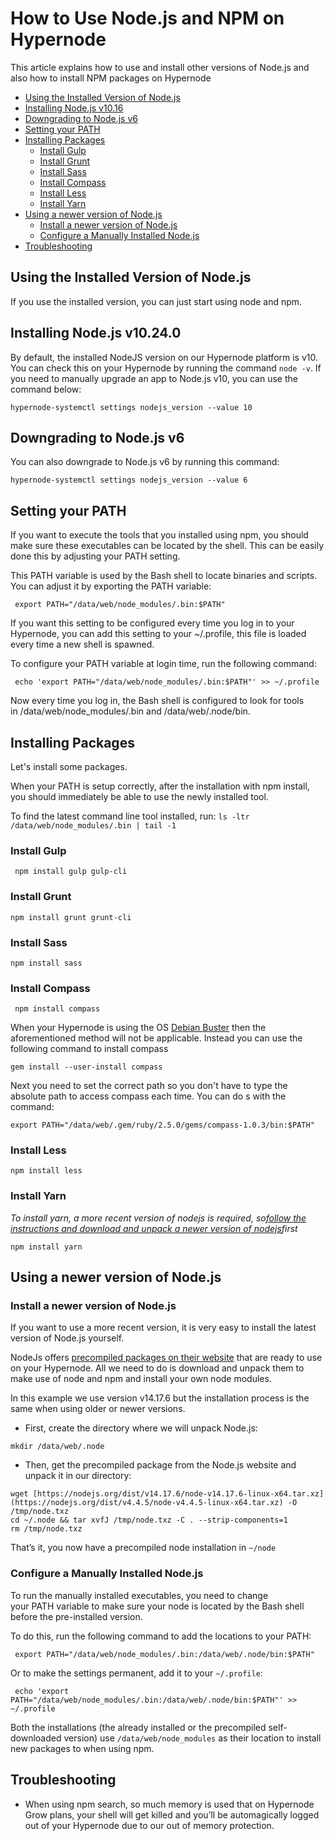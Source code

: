 <!-- source: https://support.hypernode.com/en/hypernode/tools/how-to-use-node-js-and-npm-on-hypernode/ -->
# How to Use Node.js and NPM on Hypernode

This article explains how to use and install other versions of Node.js and also how to install NPM packages on Hypernode

* [Using the Installed Version of Node.js](#Using-the-Installed-Version-of-Node.js)
* [Installing Node.js v10.16](#Installing-Node.js-v10.16)
* [Downgrading to Node.js v6](#Downgrading-to-Node.js-v6)
* [Setting your PATH](#Setting-your-PATH)
* [Installing Packages](#Installing-Packages)
	+ [Install Gulp](#Install-Gulp)
	+ [Install Grunt](#Install-Grunt)
	+ [Install Sass](#Install-Sass)
	+ [Install Compass](#Install-Compass)
	+ [Install Less](#Install-Less)
	+ [Install Yarn](#Install-Yarn)
* [Using a newer version of Node.js](#Using-a-newer-version-of-Node.js)
	+ [Install a newer version of Node.js](#Install-a-newer-version-of-Node.js)
	+ [Configure a Manually Installed Node.js](#Configure-a-Manually-Installed-Node.js)
* [Troubleshooting](#Troubleshooting)

Using the Installed Version of Node.js
--------------------------------------

If you use the installed version, you can just start using node and npm.

Installing Node.js v10.24.0
---------------------------

By default, the installed NodeJS version on our Hypernode platform is v10. You can check this on your Hypernode by running the command `node -v`. If you need to manually upgrade an app to Node.js v10, you can use the command below: 

```nginx
hypernode-systemctl settings nodejs_version --value 10
```
Downgrading to Node.js v6
-------------------------

You can also downgrade to Node.js v6 by running this command:

```nginx
hypernode-systemctl settings nodejs_version --value 6
```
Setting your PATH
-----------------

If you want to execute the tools that you installed using npm, you should make sure these executables can be located by the shell. This can be easily done this by adjusting your PATH setting.

This PATH variable is used by the Bash shell to locate binaries and scripts. You can adjust it by exporting the PATH variable:

```nginx
 export PATH="/data/web/node_modules/.bin:$PATH"
```
If you want this setting to be configured every time you log in to your Hypernode, you can add this setting to your ~/.profile, this file is loaded every time a new shell is spawned.

To configure your PATH variable at login time, run the following command:

```nginx
 echo 'export PATH="/data/web/node_modules/.bin:$PATH"' >> ~/.profile
```
Now every time you log in, the Bash shell is configured to look for tools in /data/web/node_modules/.bin and /data/web/.node/bin.

Installing Packages
-------------------

Let's install some packages.

When your PATH is setup correctly, after the installation with npm install, you should immediately be able to use the newly installed tool.

To find the latest command line tool installed, run: `ls -ltr /data/web/node_modules/.bin | tail -1`

### Install Gulp

```nginx
 npm install gulp gulp-cli
```
### Install Grunt

```nginx
npm install grunt grunt-cli
```
### Install Sass

```nginx
npm install sass
```
### Install Compass

```nginx
 npm install compass
```
When your Hypernode is using the OS [Debian Buster](https://changelog.hypernode.com/changelog/release-7351-new-hypernodes-will-be-booted-on-debian-buster/) then the aforementioned method will not be applicable. Instead you can use the following command to install compass

```nginx
gem install --user-install compass
```
Next you need to set the correct path so you don't have to type the absolute path to access compass each time. You can do s with the command:

```nginx
export PATH="/data/web/.gem/ruby/2.5.0/gems/compass-1.0.3/bin:$PATH"
```
### Install Less

```nginx
npm install less
```
### Install Yarn

*To install yarn, a more recent version of nodejs is required, so*[*follow the instructions and download and unpack a newer version of nodejs*](https://archive.support.hypernode.com/knowledgebase/use-nodejs-npm-hypernode/#Using_a_newer_version_of_NodeJs)*first*

```nginx
npm install yarn
```
**Using a newer version of Node.js**
------------------------------------

### **Install a newer version of Node.js**

If you want to use a more recent version, it is very easy to install the latest version of Node.js yourself.

NodeJs offers [precompiled packages on their website](https://nodejs.org/en/) that are ready to use on your Hypernode.
All we need to do is download and unpack them to make use of node and npm and install your own node modules.

In this example we use version v14.17.6 but the installation process is the same when using older or newer versions.

* First, create the directory where we will unpack Node.js:

```nginx
mkdir /data/web/.node
```
* Then, get the precompiled package from the Node.js website and unpack it in our directory:

```nginx
wget [https://nodejs.org/dist/v14.17.6/node-v14.17.6-linux-x64.tar.xz](https://nodejs.org/dist/v4.4.5/node-v4.4.5-linux-x64.tar.xz) -O /tmp/node.txz
cd ~/.node && tar xvfJ /tmp/node.txz -C . --strip-components=1
rm /tmp/node.txz
```
That’s it, you now have a precompiled node installation in `~/node`

### Configure a Manually Installed Node.js

To run the manually installed executables, you need to change your PATH variable to make sure your node is located by the Bash shell before the pre-installed version.

To do this, run the following command to add the locations to your PATH:

```nginx
 export PATH="/data/web/node_modules/.bin:/data/web/.node/bin:$PATH"
```
Or to make the settings permanent, add it to your `~/.profile`:

```nginx
 echo 'export PATH="/data/web/node_modules/.bin:/data/web/.node/bin:$PATH"' >> ~/.profile
```
Both the installations (the already installed or the precompiled self-downloaded version) use `/data/web/node_modules` as their location to install new packages to when using npm.

Troubleshooting
---------------

* When using npm search, so much memory is used that on Hypernode Grow plans, your shell will get killed and you’ll be automagically logged out of your Hypernode due to our out of memory protection.
